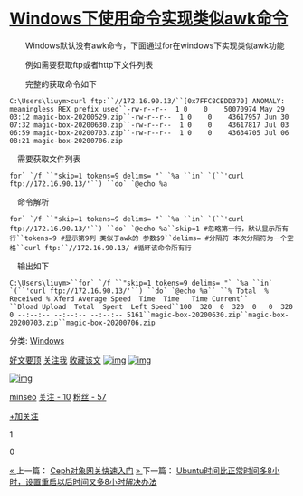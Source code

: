 # [Windows下使用命令实现类似awk命令](https://www.cnblogs.com/minseo/p/13497623.html)

　　Windows默认没有awk命令，下面通过for在windows下实现类似awk功能

　　例如需要获取ftp或者http下文件列表

　　完整的获取命令如下

```
C:\Users\liuym>curl ftp:``//172.16.90.13/``[0x7FFC8CEDD370] ANOMALY: meaningless REX prefix used``-rw-r--r--  1 0    0    50070974 May 29 03:12 magic-box-20200529.zip``-rw-r--r--  1 0    0    43617957 Jun 30 07:32 magic-box-20200630.zip``-rw-r--r--  1 0    0    43617817 Jul 03 06:59 magic-box-20200703.zip``-rw-r--r--  1 0    0    43634705 Jul 06 08:21 magic-box-20200706.zip
```

 　需要获取文件列表

```
for` `/f ``"skip=1 tokens=9 delims= "` `%a ``in` `(``'curl ftp://172.16.90.13/'``) ``do` `@echo %a
```

 　命令解析

```
for` `/f ``"skip=1 tokens=9 delims= "` `%a ``in` `(``'curl ftp://172.16.90.13/'``) ``do` `@echo %a``skip=1 #忽略第一行，默认显示所有行``tokens=9 #显示第9列 类似于awk的 参数$9``delims= #分隔符 本次分隔符为一个空格``curl ftp:``//172.16.90.13/ #循环该命令所有行
```

 　输出如下

```
C:\Users\liuym>``for` `/f ``"skip=1 tokens=9 delims= "` `%a ``in` `(``'curl ftp://172.16.90.13/'``) ``do` `@echo %a`` ``% Total  % Received % Xferd Average Speed  Time  Time   Time Current``                 ``Dload Upload  Total  Spent  Left Speed``100  320  0  320  0   0  320   0 --:--:-- --:--:-- --:--:-- 5161``magic-box-20200630.zip``magic-box-20200703.zip``magic-box-20200706.zip
```

 

分类: [Windows](https://www.cnblogs.com/minseo/category/1218325.html)

[好文要顶](javascript:void(0);) [关注我](javascript:void(0);) [收藏该文](javascript:void(0);) [![img](https://common.cnblogs.com/images/icon_weibo_24.png)](javascript:void(0);) [![img](https://common.cnblogs.com/images/wechat.png)](javascript:void(0);)

[![img](https://pic.cnblogs.com/face/sample_face.gif)](https://home.cnblogs.com/u/minseo/)

[minseo](https://home.cnblogs.com/u/minseo/)
[关注 - 10](https://home.cnblogs.com/u/minseo/followees/)
[粉丝 - 57](https://home.cnblogs.com/u/minseo/followers/)

[+加关注](javascript:void(0);)

1

0

[« ](https://www.cnblogs.com/minseo/p/13451439.html)上一篇： [Ceph对象网关快速入门](https://www.cnblogs.com/minseo/p/13451439.html)
[» ](https://www.cnblogs.com/minseo/p/13516359.html)下一篇： [Ubuntu时间比正常时间多8小时，设置重启以后时间又多8小时解决办法](https://www.cnblogs.com/minseo/p/13516359.html)